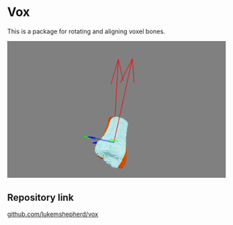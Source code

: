 # Vox

This is a package for rotating and aligning voxel bones.

![rotated_image](/images/non_alined.png)

## Repository link
[github.com/lukemshepherd/vox](https://github.com/lukemshepherd/vox)
